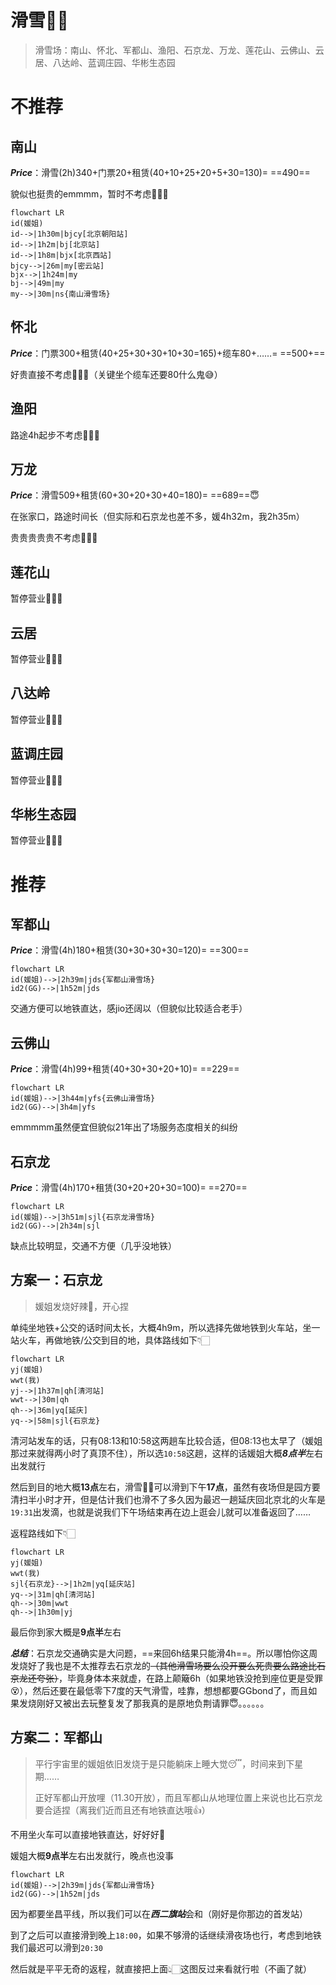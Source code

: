 # 滑雪🏂🏻

>   滑雪场：南山、怀北、军都山、渔阳、石京龙、万龙、莲花山、云佛山、云居、八达岭、蓝调庄园、华彬生态园

# 不推荐

## 南山

***Price***：滑雪(2h)340+门票20+租赁(40+10+25+20+5+30=130)= ==490==

貌似也挺贵的emmmm，暂时不考虑🙅🏻‍♀️

```mermaid
flowchart LR
id(媛姐)
id-->|1h30m|bjcy[北京朝阳站]
id-->|1h2m|bj[北京站]
id-->|1h8m|bjx[北京西站]
bjcy-->|26m|my[密云站]
bjx-->|1h24m|my
bj-->|49m|my
my-->|30m|ns{南山滑雪场}
```

## 怀北

***Price***：门票300+租赁(40+25+30+30+10+30=165)+缆车80+……= ==500+==

好贵直接不考虑🙅🏻‍♀️（关键坐个缆车还要80什么鬼😅）

## 渔阳

路途4h起步不考虑🙅🏻‍♀️

## 万龙

***Price***：滑雪509+租赁(60+30+20+30+40=180)= ==689==😇

在张家口，路途时间长（但实际和石京龙也差不多，媛4h32m，我2h35m）

贵贵贵贵贵不考虑🙅🏻‍♀️

## 莲花山

暂停营业🙅🏻‍♀️

## 云居

暂停营业🙅🏻‍♀️

## 八达岭

暂停营业🙅🏻‍♀️

## 蓝调庄园

暂停营业🙅🏻‍♀️

## 华彬生态园

暂停营业🙅🏻‍♀️

# 推荐

## 军都山

***Price***：滑雪(4h)180+租赁(30+30+30+30=120)= ==300==

```mermaid
flowchart LR
id(媛姐)-->|2h39m|jds{军都山滑雪场}
id2(GG)-->|1h52m|jds
```

交通方便可以地铁直达，感jio还阔以（但貌似比较适合老手）

## 云佛山

***Price***：滑雪(4h)99+租赁(40+30+30+20+10)= ==229==

```mermaid
flowchart LR
id(媛姐)-->|3h44m|yfs{云佛山滑雪场}
id2(GG)-->|3h4m|yfs
```

emmmmm虽然便宜但貌似21年出了场服务态度相关的纠纷

## 石京龙

***Price***：滑雪(4h)170+租赁(30+20+20+30=100)= ==270==

```mermaid
flowchart LR
id(媛姐)-->|3h51m|sjl{石京龙滑雪场}
id2(GG)-->|2h34m|sjl
```

缺点比较明显，交通不方便（几乎没地铁）



## 方案一：石京龙

>   媛姐发烧好辣🎉，开心捏

单纯坐地铁+公交的话时间太长，大概4h9m，所以选择先做地铁到火车站，坐一站火车，再做地铁/公交到目的地，具体路线如下👇🏻

```mermaid
flowchart LR
yj(媛姐)
wwt(我)
yj-->|1h37m|qh[清河站]
wwt-->|30m|qh
qh-->|36m|yq[延庆]
yq-->|58m|sjl{石京龙}
```

清河站发车的话，只有08:13和10:58这两趟车比较合适，但08:13也太早了（媛姐那过来就得两小时了真顶不住），所以选`10:58`这趟，这样的话媛姐大概***8点半***左右出发就行

然后到目的地大概**13点**左右，滑雪🏂🏻可以滑到下午**17点**，虽然有夜场但是园方要清扫半小时才开，但是估计我们也滑不了多久因为最迟一趟延庆回北京北的火车是`19:31`出发滴，也就是说我们下午场结束再在边上逛会儿就可以准备返回了……

返程路线如下👇🏻

```mermaid
flowchart LR
yj(媛姐)
wwt(我)
sjl{石京龙}-->|1h2m|yq[延庆站]
yq-->|31m|qh[清河站]
qh-->|30m|wwt
qh-->|1h30m|yj
```

最后你到家大概是**9点半**左右

***总结***：石京龙交通确实是大问题，==来回6h结果只能滑4h==。所以哪怕你这周发烧好了我也是不太推荐去石京龙的~~（其他滑雪场要么没开要么死贵要么路途比石京龙还夸张）~~，毕竟身体本来就虚，在路上颠簸6h（如果地铁没抢到座位更是受罪😵），然后还要在最低零下7度的天气滑雪，哇靠，想想都要GGbond了，而且如果发烧刚好又被出去玩整复发了那我真的是原地负荆请罪😇。。。。。。

## 方案二：军都山

>   平行宇宙里的媛姐依旧发烧于是只能躺床上睡大觉😴，时间来到下星期……
>
>   正好军都山开放哩（11.30开放），而且军都山从地理位置上来说也比石京龙要合适捏（离我们近而且还有地铁直达哦👍）

不用坐火车可以直接地铁直达，好好好🤩

媛姐大概**9点半**左右出发就行，晚点也没事

```mermaid
flowchart LR
id(媛姐)-->|2h39m|jds{军都山滑雪场}
id2(GG)-->|1h52m|jds
```

因为都要坐昌平线，所以我们可以在***西二旗站***会和（刚好是你那边的首发站）

到了之后可以直接滑到晚上`18:00`，如果不够滑的话继续滑夜场也行，考虑到地铁我们最迟可以滑到`20:30`

然后就是平平无奇的返程，就直接把上面👆🏻这图反过来看就行啦（不画了就）

